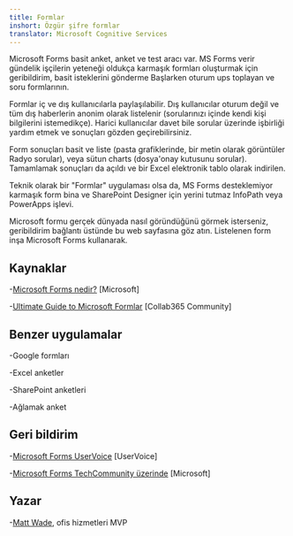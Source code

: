 ```yaml
---
title: Formlar
inshort: Özgür şifre formlar
translator: Microsoft Cognitive Services
---
```


Microsoft Forms basit anket, anket ve test aracı var. MS Forms verir
gündelik işçilerin yeteneği oldukça karmaşık formları oluşturmak için
geribildirim, basit isteklerini gönderme Başlarken oturum ups toplayan ve
soru formlarının.

Formlar iç ve dış kullanıcılarla paylaşılabilir. Dış kullanıcılar
oturum değil ve tüm dış haberlerin anonim olarak listelenir
(sorularınızı içinde kendi kişi bilgilerini istemedikçe).
Harici kullanıcılar davet bile sorular üzerinde işbirliği yardım etmek ve
sonuçları gözden geçirebilirsiniz.

Form sonuçları basit ve liste (pasta grafiklerinde, bir metin olarak görüntüler
Radyo sorular), veya sütun charts (dosya'onay kutusunu sorular). Tamamlamak
sonuçları da açıldı ve bir Excel elektronik tablo olarak indirilen.

Teknik olarak bir "Formlar" uygulaması olsa da, MS Forms desteklemiyor
karmaşık form bina ve SharePoint Designer için yerini tutmaz
InfoPath veya PowerApps işlevi.

Microsoft formu gerçek dünyada nasıl göründüğünü görmek isterseniz,
geribildirim bağlantı üstünde bu web sayfasına göz atın. Listelenen form inşa
Microsoft Forms kullanarak.

Kaynaklar
---------

-[Microsoft Forms nedir?](https://support.office.com/en-us/forms)
    \[Microsoft\]

-[Ultimate Guide to Microsoft
    Formlar](https://collab365.community/ultimate-guide-microsoft-forms/)
    \[Collab365 Community\]

Benzer uygulamalar
------------

-Google formları

-Excel anketler

-SharePoint anketleri

-Ağlamak anket

Geri bildirim
---------

-[Microsoft Forms UserVoice](https://microsoftforms.uservoice.com/forums/386451-welcome-to-microsoft-forms-suggestion-box)
    \[UserVoice\]

-[Microsoft Forms TechCommunity üzerinde](https://techcommunity.microsoft.com/t5/Microsoft-Forms/ct-p/MicrosoftForms)
    \[Microsoft\]

Yazar
---------

-[Matt Wade](https://www.linkedin.com/in/thatmattwade/), ofis hizmetleri MVP


